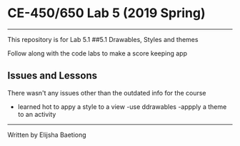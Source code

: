 # CE-450/650 Lab 5 (2019 Spring)
---
This repository is for Lab 5.1
##5.1 Drawables, Styles and themes

Follow along with the code labs to make a score keeping app

## Issues and Lessons
 
There wasn't any issues other than the outdated info for the course
 
- learned hot to appy a style to a view
-use ddrawables
-appply a theme to an activity
 
---
Written by Elijsha Baetiong  
